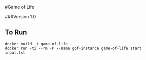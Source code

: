 #Game of Life

###Version 1.0

## To Run

	docker build -t game-of-life .
	docker run -ti --rm -P --name gof-instance game-of-life start input.txt